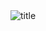 <picture align="center">
  <source media="(prefers-color-scheme: dark)" srcset="https://time-five-reading.glitch.me/svg?text=Profile+Text+Animation+Generator&color=%23eeeee3" />
  <source media="(prefers-color-scheme: light)" srcset="https://time-five-reading.glitch.me/svg?text=Profile+Text+Animation+Generator&color=%2321130d" />
  <img alt="title" src="https://time-five-reading.glitch.me/svg?text=Profile+Text+Animation+Generator" />
</picture>



